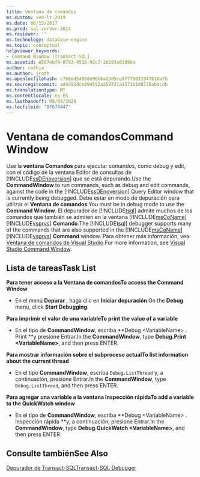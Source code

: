 ```yaml
---
title: Ventana de comandos
ms.custom: seo-lt-2019
ms.date: 06/13/2017
ms.prod: sql-server-2014
ms.reviewer: ''
ms.technology: database-engine
ms.topic: conceptual
helpviewer_keywords:
- Command Window [Transact-SQL]
ms.assetid: e567ebf9-0793-451b-92c7-26193a02d9da
author: rothja
ms.author: jroth
ms.openlocfilehash: c766ed5408de96b6a2305ce377f9031947618a7b
ms.sourcegitcommit: ad4d92dce894592a259721a1571b1d8736abacdb
ms.translationtype: MT
ms.contentlocale: es-ES
ms.lasthandoff: 08/04/2020
ms.locfileid: "87676447"
---
```

# <a name="command-window"></a><span data-ttu-id="005f2-102">Ventana de comandos</span><span class="sxs-lookup"><span data-stu-id="005f2-102">Command Window</span></span>
  <span data-ttu-id="005f2-103">Use la **ventana Comandos** para ejecutar comandos, como debug y edit, con el código de la ventana Editor de consultas de [!INCLUDE[ssDEnoversion](../../includes/ssdenoversion-md.md)] que se está depurando.</span><span class="sxs-lookup"><span data-stu-id="005f2-103">Use the **CommandWindow** to run commands, such as debug and edit commands, against the code in the [!INCLUDE[ssDEnoversion](../../includes/ssdenoversion-md.md)] Query Editor window that is currently being debugged.</span></span> <span data-ttu-id="005f2-104">Debe estar en modo de depuración para utilizar el **Ventana de comandos**.</span><span class="sxs-lookup"><span data-stu-id="005f2-104">You must be in debug mode to use the **Command Window**.</span></span> <span data-ttu-id="005f2-105">El depurador de [!INCLUDE[tsql](../../includes/tsql-md.md)] admite muchos de los comandos que también se admiten en la ventana [!INCLUDE[msCoName](../../includes/msconame-md.md)] [!INCLUDE[vsprvs](../../includes/vsprvs-md.md)] **Comando**.</span><span class="sxs-lookup"><span data-stu-id="005f2-105">The [!INCLUDE[tsql](../../includes/tsql-md.md)] debugger supports many of the commands that are also supported in the [!INCLUDE[msCoName](../../includes/msconame-md.md)] [!INCLUDE[vsprvs](../../includes/vsprvs-md.md)] **Command** window.</span></span> <span data-ttu-id="005f2-106">Para obtener más información, vea [Ventana de comandos de Visual Studio](https://go.microsoft.com/fwlink/?LinkId=112007).</span><span class="sxs-lookup"><span data-stu-id="005f2-106">For more information, see [Visual Studio Command Window](https://go.microsoft.com/fwlink/?LinkId=112007).</span></span>  
  
## <a name="task-list"></a><span data-ttu-id="005f2-107">Lista de tareas</span><span class="sxs-lookup"><span data-stu-id="005f2-107">Task List</span></span>  
 <span data-ttu-id="005f2-108">**Para tener acceso a la Ventana de comandos**</span><span class="sxs-lookup"><span data-stu-id="005f2-108">**To access the Command Window**</span></span>  
  
-   <span data-ttu-id="005f2-109">En el menú **Depurar** , haga clic en **Iniciar depuración**.</span><span class="sxs-lookup"><span data-stu-id="005f2-109">On the **Debug** menu, click **Start Debugging**.</span></span>  
  
 <span data-ttu-id="005f2-110">**Para imprimir el valor de una variable**</span><span class="sxs-lookup"><span data-stu-id="005f2-110">**To print the value of a variable**</span></span>  
  
-   <span data-ttu-id="005f2-111">En el tipo de **CommandWindow**, escriba \*\*Debug \<VariableName> . Print \*\*y presione Entrar.</span><span class="sxs-lookup"><span data-stu-id="005f2-111">In the **CommandWindow**, type **Debug.Print \<VariableName>**, and then press ENTER.</span></span>  
  
 <span data-ttu-id="005f2-112">**Para mostrar información sobre el subproceso actual**</span><span class="sxs-lookup"><span data-stu-id="005f2-112">**To list information about the current thread**</span></span>  
  
-   <span data-ttu-id="005f2-113">En el tipo **CommandWindow**, escriba `Debug.ListThread` y, a continuación, presione Entrar.</span><span class="sxs-lookup"><span data-stu-id="005f2-113">In the **CommandWindow**, type `Debug.ListThread`, and then press ENTER.</span></span>  
  
 <span data-ttu-id="005f2-114">**Para agregar una variable a la ventana Inspección rápida**</span><span class="sxs-lookup"><span data-stu-id="005f2-114">**To add a variable to the QuickWatch window**</span></span>  
  
-   <span data-ttu-id="005f2-115">En el tipo de **CommandWindow**, escriba \*\*Debug \<VariableName> . Inspección rápida \*\*y, a continuación, presione Entrar.</span><span class="sxs-lookup"><span data-stu-id="005f2-115">In the **CommandWindow**, type **Debug.QuickWatch \<VariableName>**, and then press ENTER.</span></span>  
  
## <a name="see-also"></a><span data-ttu-id="005f2-116">Consulte también</span><span class="sxs-lookup"><span data-stu-id="005f2-116">See Also</span></span>  
 [<span data-ttu-id="005f2-117">Depurador de Transact-SQL</span><span class="sxs-lookup"><span data-stu-id="005f2-117">Transact-SQL Debugger</span></span>](transact-sql-debugger.md)  
